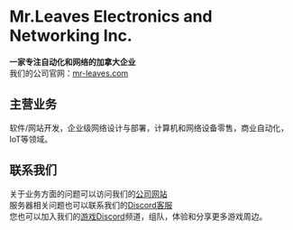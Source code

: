 # Mr.Leaves Electronics and Networking Inc.
**一家专注自动化和网络的加拿大企业**  
我们的公司官网：[mr-leaves.com](https://mr-leaves.com/)

## 主营业务
软件/网站开发，企业级网络设计与部署，计算机和网络设备零售，商业自动化，IoT等领域。 


## 联系我们
关于业务方面的问题可以访问我们的[公司网站](https://mr-leaves.com/)  
服务器相关问题也可以联系我们的[Discord客服](https://discord.gg/jYHzsy4hAB)  
您也可以加入我们的[游戏Discord](https://discord.gg/xeSWhGqtU6)频道，组队，体验和分享更多游戏周边。

<!--

**Here are some ideas to get you started:**

🙋‍♀️ A short introduction - what is your organization all about?
🌈 Contribution guidelines - how can the community get involved?
👩‍💻 Useful resources - where can the community find your docs? Is there anything else the community should know?
🍿 Fun facts - what does your team eat for breakfast?
🧙 Remember, you can do mighty things with the power of [Markdown](https://docs.github.com/github/writing-on-github/getting-started-with-writing-and-formatting-on-github/basic-writing-and-formatting-syntax)
-->
